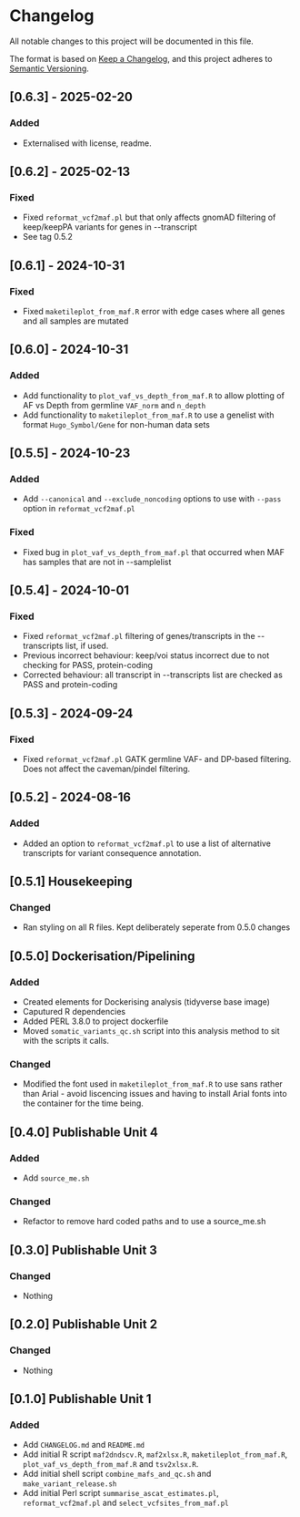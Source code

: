 # Changelog
All notable changes to this project will be documented in this file.

The format is based on [Keep a Changelog](https://keepachangelog.com/en/1.0.0/),
and this project adheres to [Semantic Versioning](https://semver.org/spec/v2.0.0.html).


## [0.6.3] - 2025-02-20
### Added 
- Externalised with license, readme.

## [0.6.2] - 2025-02-13
### Fixed
- Fixed `reformat_vcf2maf.pl` but that only affects gnomAD filtering of keep/keepPA variants for genes in --transcript 
- See tag 0.5.2

## [0.6.1] - 2024-10-31
### Fixed
- Fixed `maketileplot_from_maf.R` error with edge cases where all genes and all samples are mutated

## [0.6.0] - 2024-10-31
### Added
- Add functionality to `plot_vaf_vs_depth_from_maf.R` to allow plotting of AF vs Depth from germline `VAF_norm` and `n_depth`
- Add functionality to `maketileplot_from_maf.R` to use a genelist with format `Hugo_Symbol/Gene` for non-human data sets

## [0.5.5] - 2024-10-23
### Added
- Add `--canonical` and `--exclude_noncoding` options to use with `--pass` option in `reformat_vcf2maf.pl`
### Fixed
- Fixed bug in `plot_vaf_vs_depth_from_maf.pl` that occurred when MAF has samples that are not in --samplelist

## [0.5.4] - 2024-10-01
### Fixed
- Fixed `reformat_vcf2maf.pl` filtering of genes/transcripts in the --transcripts list, if used.
- Previous incorrect behaviour: keep/voi status incorrect due to not checking for PASS, protein-coding
- Corrected behaviour: all transcript in --transcripts list are checked as PASS and protein-coding

## [0.5.3] - 2024-09-24
### Fixed
- Fixed `reformat_vcf2maf.pl` GATK germline VAF- and DP-based filtering. Does not affect the caveman/pindel filtering.

## [0.5.2] - 2024-08-16
### Added
- Added an option to `reformat_vcf2maf.pl` to use a list of alternative transcripts for variant consequence annotation.

## [0.5.1] Housekeeping
### Changed
- Ran styling on all R files. Kept deliberately seperate from 0.5.0 changes

## [0.5.0] Dockerisation/Pipelining
### Added 
- Created elements for Dockerising analysis (tidyverse base image)
- Caputured R dependencies
- Added PERL 3.8.0 to project dockerfile
- Moved `somatic_variants_qc.sh` script into this analysis method to sit with the scripts it calls.
### Changed 
- Modified the font used in `maketileplot_from_maf.R` to use sans rather than Arial - avoid liscencing issues and having to install Arial fonts into the container for the time being. 


## [0.4.0] Publishable Unit 4
### Added
- Add `source_me.sh`

### Changed
- Refactor to remove hard coded paths and to use a source_me.sh

## [0.3.0] Publishable Unit 3
### Changed
- Nothing

## [0.2.0] Publishable Unit 2
### Changed
- Nothing

## [0.1.0] Publishable Unit 1
### Added
- Add `CHANGELOG.md` and `README.md`
- Add initial R script `maf2dndscv.R`, `maf2xlsx.R`, `maketileplot_from_maf.R`,
`plot_vaf_vs_depth_from_maf.R` and `tsv2xlsx.R`.
- Add initial shell script `combine_mafs_and_qc.sh` and `make_variant_release.sh`
- Add initial Perl script `summarise_ascat_estimates.pl`, `reformat_vcf2maf.pl` and `select_vcfsites_from_maf.pl`
